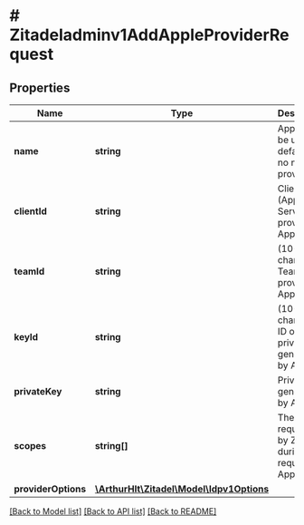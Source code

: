# # Zitadeladminv1AddAppleProviderRequest

## Properties

Name | Type | Description | Notes
------------ | ------------- | ------------- | -------------
**name** | **string** | Apple will be used as default, if no name is provided | [optional]
**clientId** | **string** | Client id (App ID or Service ID) provided by Apple |
**teamId** | **string** | (10-character) Team ID provided by Apple |
**keyId** | **string** | (10-character) ID of the private key generated by Apple |
**privateKey** | **string** | Private Key generated by Apple |
**scopes** | **string[]** | The scopes requested by ZITADEL during the request to Apple | [optional]
**providerOptions** | [**\ArthurHlt\Zitadel\Model\Idpv1Options**](Idpv1Options.md) |  | [optional]

[[Back to Model list]](../../README.md#models) [[Back to API list]](../../README.md#endpoints) [[Back to README]](../../README.md)
